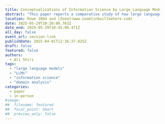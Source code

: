 ```yaml
---
title: Conceptualizations of Information Science by Large Language Models
abstract: "This paper reports a comparative study of how large language models understand and represent the domain of information science. Five large language models were selected for this study, namely ChatGPT, Perplexity.ai, Google Gemini, Meta AI and Claude. A set of five prompts was utilized in this study for comparison. The findings suggest differences and variations in how these LLMs conceptualize and represent information science, its definitions, and interdisciplinarity, theoretical models, and methods."
location: Rowe 1004	and [Zoom](www.zoomlinkwillbehere.com)
date: 2025-05-29T10:20:00.763Z
date_end: 2025-05-29T10:45:00.471Z
all_day: false
event_url: session-link
publishDate: 2025-04-01T12:36:37.825Z
draft: false
featured: false
authors:
  - Ali Shiri
tags:
  - "large language models"
  - "LLMs"
  - "information science"
  - "domain analysis"
categories:
  - paper
  - in-person
#image:
##  filename: featured
##  focal_point: Smart
##  preview_only: false
---
```

